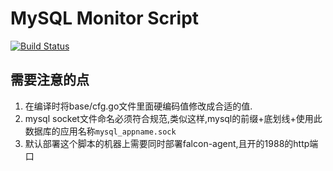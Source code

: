 # MySQL Monitor Script

[![Build Status](http://107.150.122.206:32323/job/operator/job/master/badge/icon)](http://107.150.122.206:32323/job/operator/job/master)

## 需要注意的点
1. 在编译时将base/cfg.go文件里面硬编码值修改成合适的值.
2. mysql socket文件命名必须符合规范,类似这样,mysql的前缀+底划线+使用此数据库的应用名称`mysql_appname.sock`
3. 默认部署这个脚本的机器上需要同时部署falcon-agent,且开的1988的http端口
